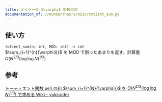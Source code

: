 ```yaml
---
title: オイラーの $\varphi$ 関数の和
documentation_of: //NumberTheory/misc/totient_sum.py
---
```


## 使い方
`totient_sum(n: int, MOD: int) -> int`  
$\sum_{i=1}^{n}{\varphi(i)}$ を $\mathrm{MOD}$ で割ったあまりを返す。計算量 $O(N^{2/3}(\log\log{N})^{1/3})$

## 参考
[トーティエント関数 $\varphi(i)$ の和 $\sum_{i=1}^{N}{\varphi(i)}$ を $O(N^{2/3}(\log\log{N})^{1/3})$ で求める Wiki - yukicoder](https://yukicoder.me/wiki/sum_totient)
